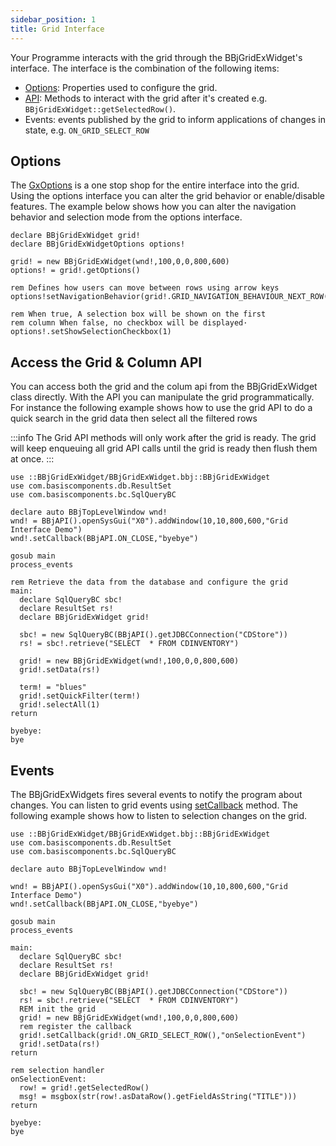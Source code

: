 ```yaml
---
sidebar_position: 1
title: Grid Interface
---
```



Your Programme interacts with the grid through the BBjGridExWidget's interface. The interface is the combination of the following items:

* [Options](https://bbj-plugins.github.io/BBjGridExWidget/javadoc/GxOptions/GxOptions.html): Properties used to configure the grid.
* [API](https://bbj-plugins.github.io/BBjGridExWidget/javadoc/BBjGridExWidget/BBjGridExWidget.html): Methods to interact with the grid after it's created e.g. `BBjGridExWidget::getSelectedRow()`.
* Events: events published by the grid to inform applications of changes in state, e.g. `ON_GRID_SELECT_ROW`

## Options

The [GxOptions](https://bbj-plugins.github.io/BBjGridExWidget/javadoc/GxOptions/GxOptions.html) is a one stop shop for the entire interface into the grid. Using the options interface you can alter 
the grid behavior or enable/disable features.
The example below shows how you can alter the navigation behavior and selection mode from the options interface.

```bbj showLineNumbers
declare BBjGridExWidget grid!
declare BBjGridExWidgetOptions options!

grid! = new BBjGridExWidget(wnd!,100,0,0,800,600)
options! = grid!.getOptions()

rem Defines how users can move between rows using arrow keys
options!setNavigationBehavior(grid!.GRID_NAVIGATION_BEHAVIOUR_NEXT_ROW())

rem When true, A selection box will be shown on the first 
rem column When false, no checkbox will be displayed·
options!.setShowSelectionCheckbox(1)
```

## Access the Grid & Column API

You can access both the grid and the colum api from the BBjGridExWidget class directly. With the API you can manipulate the grid programmatically. For instance the following example shows how to use the grid API to do a quick search in the grid data then select all the filtered rows

:::info
The Grid API methods will only work after the grid is ready. The grid will keep enqueuing all grid API calls until the grid is ready then flush them at once. 
:::

```bbj showLineNumbers
use ::BBjGridExWidget/BBjGridExWidget.bbj::BBjGridExWidget
use com.basiscomponents.db.ResultSet
use com.basiscomponents.bc.SqlQueryBC

declare auto BBjTopLevelWindow wnd!
wnd! = BBjAPI().openSysGui("X0").addWindow(10,10,800,600,"Grid Interface Demo")
wnd!.setCallback(BBjAPI.ON_CLOSE,"byebye")

gosub main
process_events

rem Retrieve the data from the database and configure the grid
main:
  declare SqlQueryBC sbc!
  declare ResultSet rs!
  declare BBjGridExWidget grid!

  sbc! = new SqlQueryBC(BBjAPI().getJDBCConnection("CDStore"))
  rs! = sbc!.retrieve("SELECT  * FROM CDINVENTORY")

  grid! = new BBjGridExWidget(wnd!,100,0,0,800,600)
  grid!.setData(rs!)

  term! = "blues"
  grid!.setQuickFilter(term!)
  grid!.selectAll(1)
return

byebye:
bye
```

## Events

The BBjGridExWidgets fires several events to notify the program about changes. You can listen to grid events using [setCallback](https://bbj-plugins.github.io/BBjGridExWidget/javadoc/BBjGridExWidget/BBjGridExWidget.html#setCallback) method. The following example shows how to listen to selection changes on the grid.


```bbj showLineNumbers
use ::BBjGridExWidget/BBjGridExWidget.bbj::BBjGridExWidget
use com.basiscomponents.db.ResultSet
use com.basiscomponents.bc.SqlQueryBC

declare auto BBjTopLevelWindow wnd!

wnd! = BBjAPI().openSysGui("X0").addWindow(10,10,800,600,"Grid Interface Demo")
wnd!.setCallback(BBjAPI.ON_CLOSE,"byebye")

gosub main
process_events

main:
  declare SqlQueryBC sbc!
  declare ResultSet rs!
  declare BBjGridExWidget grid!

  sbc! = new SqlQueryBC(BBjAPI().getJDBCConnection("CDStore"))
  rs! = sbc!.retrieve("SELECT  * FROM CDINVENTORY")
  REM init the grid
  grid! = new BBjGridExWidget(wnd!,100,0,0,800,600)
  rem register the callback
  grid!.setCallback(grid!.ON_GRID_SELECT_ROW(),"onSelectionEvent")
  grid!.setData(rs!)
return

rem selection handler
onSelectionEvent:
  row! = grid!.getSelectedRow()
  msg! = msgbox(str(row!.asDataRow().getFieldAsString("TITLE")))
return

byebye:
bye
```
